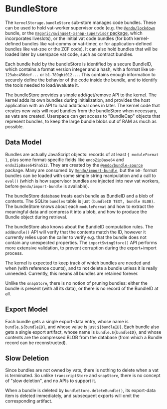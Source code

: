 # BundleStore

The `kernelStorage.bundleStore` sub-store manages code bundles. These can be used to hold vat-worker supervisor code (e.g. the [`@endo/lockdown`](https://github.com/endojs/endo/tree/master/packages/lockdown) bundle, or the [`@agoric/swingset-xsnap-supervisor` package](../../swingset-xsnap-supervisor), which incorporates liveslots), or the initial vat code bundles (for both kernel-defined bundles like vat-comms or vat-timer, or for application-defined bundles like vat-zoe or the ZCF code). It can also hold bundles that will be loaded later by userspace vat code, such as contract bundles.

Each bundle held by the bundleStore is identified by a secure BundleID, which contains a format version integer and a hash, with a format like `b0-123abc456def...` or `b1-789ghi012...`. This contains enough information to securely define the behavior of the code inside the bundle, and to identify the tools needed to load/evaluate it.

The bundleStore provides a simple add/get/remove API to the kernel. The kernel adds its own bundles during initialization, and provides the host application with an API to load additional ones in later. The kernel code that creates new vats will read bundles from the bundleStore when necessary, as vats are created. Userspace can get access to "BundleCap" objects that represent bundles, to keep the large bundle blobs out of RAM as much as possible.

## Data Model

Bundles are actually JavaScript objects: records of at least `{ moduleFormat }`, plus some format-specific fields like `endoZipBase64` and `endoZipBase64Sha512`. They are created by the [`@endo/bundle-source`](https://github.com/endojs/endo/tree/master/packages/bundle-source) package. Many are consumed by [`@endo/import-bundle`](https://github.com/endojs/endo/tree/master/packages/import-bundle), but the `b0-` format bundles can be loaded with some simple string manipulation and a call to `eval()` (which is how supervisor bundles are injected into new vat workers, before `@endo/import-bundle` is available).

The bundleStore database treats each bundle as BundleID and a blob of contents. The SQLite `bundles` table is just `(bundleID TEXT, bundle BLOB)`. The bundleStore knows about each `moduleFormat` and how to extract the meaningful data and compress it into a blob, and how to produce the Bundle object during retrieval.

The bundleStore also knows about the BundleID computation rules. The `addBundle()` API will verify that the contents match the ID, however it currently relies upon the caller to verify e.g. that the bundle does not contain any unexpected properties. The `importSwingStore()` API performs more extensive validation, to prevent corruption during the export+import process.

The kernel is expected to keep track of which bundles are needed and when (with reference counts), and to not delete a bundle unless it is really unneeded. Currently, this means all bundles are retained forever.

Unlike the `snapStore`, there is no notion of pruning bundles: either the bundle is present (with all its data), or there is no record of the BundleID at all.

## Export Model

Each bundle gets a single export-data entry, whose name is `bundle.${bundleID}`, and whose value is just `${bundleID}`. Each bundle also gets a single export artifact, whose name is `bundle.${bundleID}`, and whose contents are the compressed BLOB from the database (from which a Bundle record can be reconstructed).

## Slow Deletion

Since bundles are not owned by vats, there is nothing to delete when a vat is terminated. So unlike `transcriptStore` and `snapStore`, there is no concept of "slow deletion", and no APIs to support it.

When a bundle is deleted by `bundleStore.deleteBundle()`, its export-data item is deleted immediately, and subsequent exports will omit the corresponding artifact.

